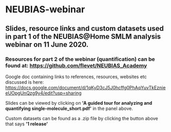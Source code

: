 # NEUBIAS-webinar

## Slides, resource links and custom datasets used in part 1 of the NEUBIAS@Home SMLM analysis webinar on 11 June 2020.
### Resources for part 2 of the webinar (quantification) can be found at: https://github.com/flevet/NEUBIAS_Academy

Google doc containing links to references, resources, websites etc discussed is here: https://docs.google.com/document/d/1qKyD3cJ5J0hcffg0PhAqYuvTkEznieeUOpgUnQzg9y4/edit?usp=sharing

Slides can be viewed by clicking on **'A guided tour for analyzing and quantifying single-molecule_short.pdf'** in the panel above.

Custom datasets can be found as a .zip file by clicking the button above that says **'1 release'**

